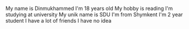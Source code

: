 My name is Dinmukhammed
I'm 18 years old
My hobby is reading
I'm studying at university
My unik name is SDU
I'm from Shymkent
I'm 2 year student
I have a lot of friends
I have no idea
